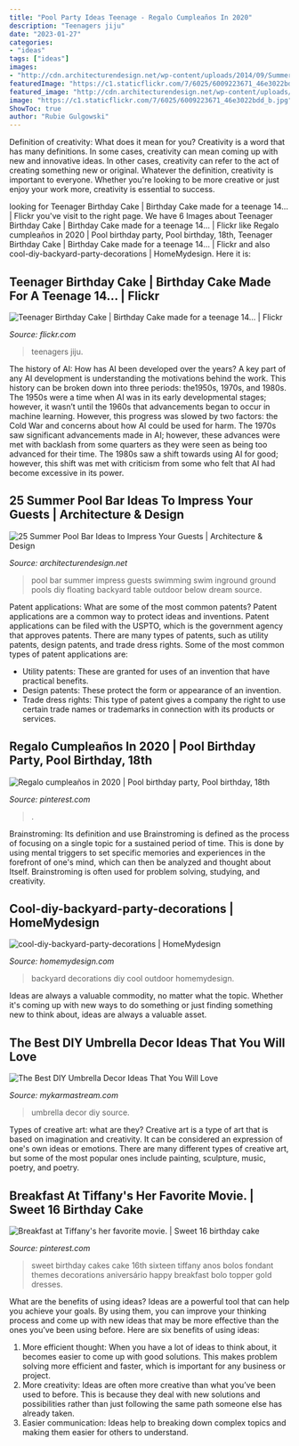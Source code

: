 ```yaml
---
title: "Pool Party Ideas Teenage - Regalo Cumpleaños In 2020"
description: "Teenagers jiju"
date: "2023-01-27"
categories:
- "ideas"
tags: ["ideas"]
images:
- "http://cdn.architecturendesign.net/wp-content/uploads/2014/09/Summer-Pool-Bar-Ideas-18.jpg"
featuredImage: "https://c1.staticflickr.com/7/6025/6009223671_46e3022bdd_b.jpg"
featured_image: "http://cdn.architecturendesign.net/wp-content/uploads/2014/09/Summer-Pool-Bar-Ideas-18.jpg"
image: "https://c1.staticflickr.com/7/6025/6009223671_46e3022bdd_b.jpg"
ShowToc: true
author: "Rubie Gulgowski"
---
```



Definition of creativity: What does it mean for you?
Creativity is a word that has many definitions. In some cases, creativity can mean coming up with new and innovative ideas. In other cases, creativity can refer to the act of creating something new or original. Whatever the definition, creativity is important to everyone. Whether you're looking to be more creative or just enjoy your work more, creativity is essential to success.

	

		
looking for Teenager Birthday Cake | Birthday Cake made for a teenage 14… | Flickr you've visit to the right page. We have 6 Images about Teenager Birthday Cake | Birthday Cake made for a teenage 14… | Flickr like Regalo cumpleaños in 2020 | Pool birthday party, Pool birthday, 18th, Teenager Birthday Cake | Birthday Cake made for a teenage 14… | Flickr and also cool-diy-backyard-party-decorations | HomeMydesign. Here it is:
		
    
## Teenager Birthday Cake | Birthday Cake Made For A Teenage 14… | Flickr

<img loading=lazy src="https://c1.staticflickr.com/7/6025/6009223671_46e3022bdd_b.jpg" onerror="this.onerror=null;this.src='https://tse1.mm.bing.net/th?id=OIP.UpQ3HpeLXU_yf8rMxx1ktAHaNK&amp;pid=15.1';" alt="Teenager Birthday Cake | Birthday Cake made for a teenage 14… | Flickr">

_Source: flickr.com_

>teenagers jiju. 

	

The history of AI: How has AI been developed over the years?
A key part of any AI development is understanding the motivations behind the work. This history can be broken down into three periods: the1950s, 1970s, and 1980s. The 1950s were a time when AI was in its early developmental stages; however, it wasn’t until the 1960s that advancements began to occur in machine learning. However, this progress was slowed by two factors: the Cold War and concerns about how AI could be used for harm. The 1970s saw significant advancements made in AI; however, these advances were met with backlash from some quarters as they were seen as being too advanced for their time. The 1980s saw a shift towards using AI for good; however, this shift was met with criticism from some who felt that AI had become excessive in its power.

    
## 25 Summer Pool Bar Ideas To Impress Your Guests | Architecture &amp; Design

<img loading=lazy src="http://cdn.architecturendesign.net/wp-content/uploads/2014/09/Summer-Pool-Bar-Ideas-18.jpg" onerror="this.onerror=null;this.src='https://tse2.mm.bing.net/th?id=OIP.KT0BSbNidDubKRx8CFwXNAHaF7&amp;pid=15.1';" alt="25 Summer Pool Bar Ideas to Impress Your Guests | Architecture &amp; Design">

_Source: architecturendesign.net_

>pool bar summer impress guests swimming swim inground ground pools diy floating backyard table outdoor below dream source. 

	

Patent applications: What are some of the most common patents?
Patent applications are a common way to protect ideas and inventions. Patent applications can be filed with the USPTO, which is the government agency that approves patents. There are many types of patents, such as utility patents, design patents, and trade dress rights. Some of the most common types of patent applications are: 
- Utility patents: These are granted for uses of an invention that have practical benefits. 
- Design patents: These protect the form or appearance of an invention. 
- Trade dress rights: This type of patent gives a company the right to use certain trade names or trademarks in connection with its products or services.

    
## Regalo Cumpleaños In 2020 | Pool Birthday Party, Pool Birthday, 18th

<img loading=lazy src="https://i.pinimg.com/736x/e8/69/bd/e869bd80d49d4c7eb19aebcaf1f2e841.jpg" onerror="this.onerror=null;this.src='https://tse2.mm.bing.net/th?id=OIP.tRcbOCv5N6qILKp3y6EkkAHaJ4&amp;pid=15.1';" alt="Regalo cumpleaños in 2020 | Pool birthday party, Pool birthday, 18th">

_Source: pinterest.com_

>. 

	

Brainstroming: Its definition and use
Brainstroming is defined as the process of focusing on a single topic for a sustained period of time. This is done by using mental triggers to set specific memories and experiences in the forefront of one's mind, which can then be analyzed and thought about Itself. Brainstroming is often used for problem solving, studying, and creativity.

    
## Cool-diy-backyard-party-decorations | HomeMydesign

<img loading=lazy src="https://homemydesign.com/wp-content/uploads/2019/08/cool-diy-backyard-party-decorations.jpg" onerror="this.onerror=null;this.src='https://tse2.mm.bing.net/th?id=OIP.HTpriI1cYYX6DBxSrVkiBAHaLH&amp;pid=15.1';" alt="cool-diy-backyard-party-decorations | HomeMydesign">

_Source: homemydesign.com_

>backyard decorations diy cool outdoor homemydesign. 

	

Ideas are always a valuable commodity, no matter what the topic. Whether it's coming up with new ways to do something or just finding something new to think about, ideas are always a valuable asset.

    
## The Best DIY Umbrella Decor Ideas That You Will Love

<img loading=lazy src="https://mykarmastream.com/wp-content/uploads/2017/05/umbrella-decor-ideas-3.jpg" onerror="this.onerror=null;this.src='https://tse3.mm.bing.net/th?id=OIP.QrFg7dHVkrke1YjkYZIDxQHaE8&amp;pid=15.1';" alt="The Best DIY Umbrella Decor Ideas That You Will Love">

_Source: mykarmastream.com_

>umbrella decor diy source. 

	

Types of creative art: what are they?
Creative art is a type of art that is based on imagination and creativity. It can be considered an expression of one's own ideas or emotions. There are many different types of creative art, but some of the most popular ones include painting, sculpture, music, poetry, and poetry.

    
## Breakfast At Tiffany&#039;s Her Favorite Movie. | Sweet 16 Birthday Cake

<img loading=lazy src="https://i.pinimg.com/736x/8a/a2/f9/8aa2f9a535fe2122282a7e59428f1576--sweet-sixteen-cakes-sweet--cakes.jpg" onerror="this.onerror=null;this.src='https://tse3.mm.bing.net/th?id=OIP.XkFsKMIQxcYsadO7zeW-9gHaJ3&amp;pid=15.1';" alt="Breakfast at Tiffany&#039;s her favorite movie. | Sweet 16 birthday cake">

_Source: pinterest.com_

>sweet birthday cakes cake 16th sixteen tiffany anos bolos fondant themes decorations aniversário happy breakfast bolo topper gold dresses. 

	

What are the benefits of using ideas?
Ideas are a powerful tool that can help you achieve your goals. By using them, you can improve your thinking process and come up with new ideas that may be more effective than the ones you’ve been using before. Here are six benefits of using ideas: 
1. More efficient thought: When you have a lot of ideas to think about, it becomes easier to come up with good solutions. This makes problem solving more efficient and faster, which is important for any business or project. 
2. More creativity: Ideas are often more creative than what you’ve been used to before. This is because they deal with new solutions and possibilities rather than just following the same path someone else has already taken. 
3. Easier communication: Ideas help to breaking down complex topics and making them easier for others to understand.

